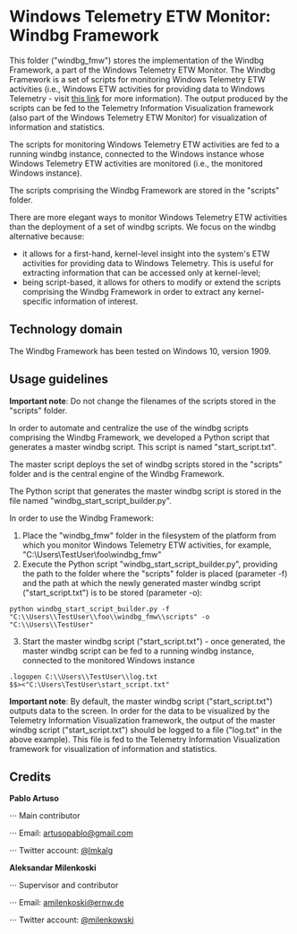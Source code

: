 # Windows Telemetry ETW Monitor: Windbg Framework

This folder ("windbg_fmw") stores the implementation of the Windbg Framework, a part of the Windows Telemetry ETW Monitor. The Windbg Framework is a set of scripts for monitoring Windows Telemetry ETW activities (i.e., Windows ETW activities for providing data to Windows Telemetry - visit [this link](https://www.bsi.bund.de/SharedDocs/Downloads/DE/BSI/Cyber-Sicherheit/SiSyPHus/Workpackage4_Telemetry.pdf?__blob=publicationFile&v=4) for more information). The output produced by the scripts can be fed to the Telemetry Information Visualization framework (also part of the Windows Telemetry ETW Monitor) for visualization of information and statistics.

The scripts for monitoring Windows Telemetry ETW activities are fed to a running windbg instance, connected to the Windows instance whose Windows Telemetry ETW activities are monitored (i.e., the monitored Windows instance).

The scripts comprising the Windbg Framework are stored in the "scripts" folder.

There are more elegant ways to monitor Windows Telemetry ETW activities than the deployment of a set of windbg scripts. We focus on the windbg alternative because:

* it allows for a first-hand, kernel-level insight into the system's ETW activities for providing data to Windows Telemetry. This is useful for extracting information that can be accessed only at kernel-level;
* being script-based, it allows for others to modify or extend the scripts comprising the Windbg Framework in order to extract any kernel-specific information of interest. 

## Technology domain

The Windbg Framework has been tested on Windows 10, version 1909. 

## Usage guidelines

**Important note**: Do not change the filenames of the scripts stored in the "scripts" folder.

In order to automate and centralize the use of the windbg scripts comprising the Windbg Framework, we developed a Python script that generates a master windbg script. This script is named "start_script.txt".

The master script deploys the set of windbg scripts stored in the "scripts" folder and is the central engine of the Windbg Framework.

The Python script that generates the master windbg script is stored in the file named "windbg_start_script_builder.py".
    
In order to use the Windbg Framework:

1. Place the "windbg_fmw" folder in the filesystem of the platform from which you monitor Windows Telemetry ETW activities, for example, "C:\Users\TestUser\foo\windbg_fmw"
2. Execute the Python script "windbg_start_script_builder.py", providing the path to the folder where the "scripts" folder is placed (parameter -f) and the path at which the newly generated master windbg script ("start_script.txt") is to be stored (parameter -o):
```
python windbg_start_script_builder.py -f "C:\\Users\\TestUser\\foo\\windbg_fmw\\scripts" -o "C:\\Users\\TestUser"
```
3. Start the master windbg script ("start_script.txt") - once generated, the master windbg script can be fed to a running windbg instance, connected to the monitored Windows instance
```windbg
.logopen C:\\Users\\TestUser\\log.txt
$$><"C:\Users\TestUser\start_script.txt"
```

**Important note**: By default, the master windbg script ("start_script.txt") outputs data to the screen. In order for the data to be visualized by the Telemetry Information Visualization framework, the output of the master windbg script ("start_script.txt") should be logged to a file ("log.txt" in the above example). This file is fed to the Telemetry Information Visualization framework for visualization of information and statistics. 


## Credits

**Pablo Artuso**
 
⋅⋅⋅ Main contributor

⋅⋅⋅ Email: artusopablo@gmail.com

⋅⋅⋅ Twitter account: [@lmkalg](https://twitter.com/lmkalg)

**Aleksandar Milenkoski** 

⋅⋅⋅ Supervisor and contributor

⋅⋅⋅ Email: amilenkoski@ernw.de

⋅⋅⋅ Twitter account: [@milenkowski](https://twitter.com/milenkowski)


